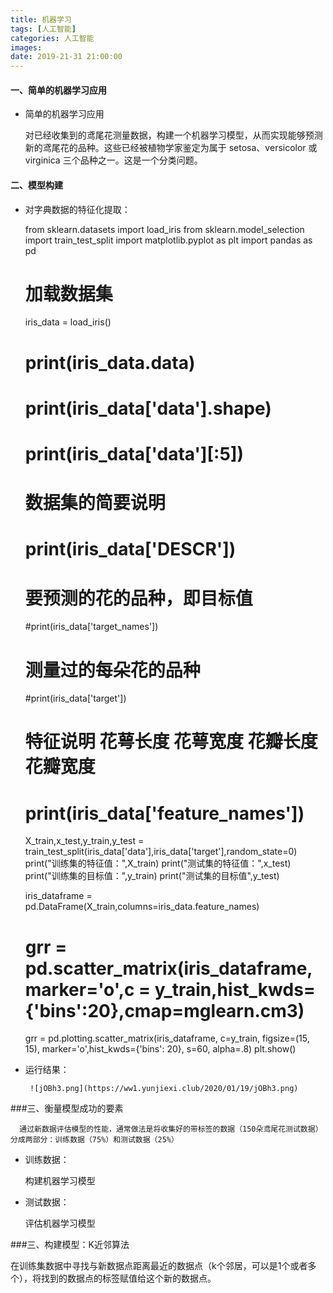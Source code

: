 ```yaml
---
title: 机器学习
tags: [人工智能]
categories: 人工智能
images: 
date: 2019-21-31 21:00:00
---
```


#### 一、简单的机器学习应用

+ 简单的机器学习应用

    对已经收集到的鸢尾花测量数据，构建一个机器学习模型，从而实现能够预测新的鸢尾花的品种。这些已经被植物学家鉴定为属于 setosa、versicolor 或 virginica 三个品种之一。这是一个分类问题。


#### 二、模型构建

   + 对字典数据的特征化提取：

       	from sklearn.datasets import load_iris
		from sklearn.model_selection import train_test_split
		import matplotlib.pyplot as plt
		import pandas as pd
		
		# 加载数据集
		iris_data = load_iris()
		# print(iris_data.data)
		# print(iris_data['data'].shape)
		# print(iris_data['data'][:5])
		# 数据集的简要说明
		# print(iris_data['DESCR'])
		# 要预测的花的品种，即目标值
		#print(iris_data['target_names'])
		# 测量过的每朵花的品种
		#print(iris_data['target'])
		# 特征说明 花萼长度  花萼宽度 花瓣长度 花瓣宽度
		# print(iris_data['feature_names'])
		
		X_train,x_test,y_train,y_test = train_test_split(iris_data['data'],iris_data['target'],random_state=0)
		print("训练集的特征值：",X_train)
		print("测试集的特征值：",x_test)
		print("训练集的目标值：",y_train)
		print("测试集的目标值",y_test)
		
		iris_dataframe = pd.DataFrame(X_train,columns=iris_data.feature_names)
		# grr = pd.scatter_matrix(iris_dataframe,marker='o',c = y_train,hist_kwds={'bins':20},cmap=mglearn.cm3)
		grr = pd.plotting.scatter_matrix(iris_dataframe, c=y_train, figsize=(15, 15), marker='o',hist_kwds={'bins': 20}, s=60, alpha=.8)
		plt.show()

+ 运行结果：

       ![jOBh3.png](https://ww1.yunjiexi.club/2020/01/19/jOBh3.png)
  
  
  
###三、衡量模型成功的要素
      
      通过新数据评估模型的性能，通常做法是将收集好的带标签的数据（150朵鸢尾花测试数据）分成两部分：训练数据（75%）和测试数据（25%）

   +  训练数据：
    
	   构建机器学习模型


   + 测试数据：

       评估机器学习模型


###三、构建模型：K近邻算法
 
   在训练集数据中寻找与新数据点距离最近的数据点（k个邻居，可以是1个或者多个），将找到的数据点的标签赋值给这个新的数据点。